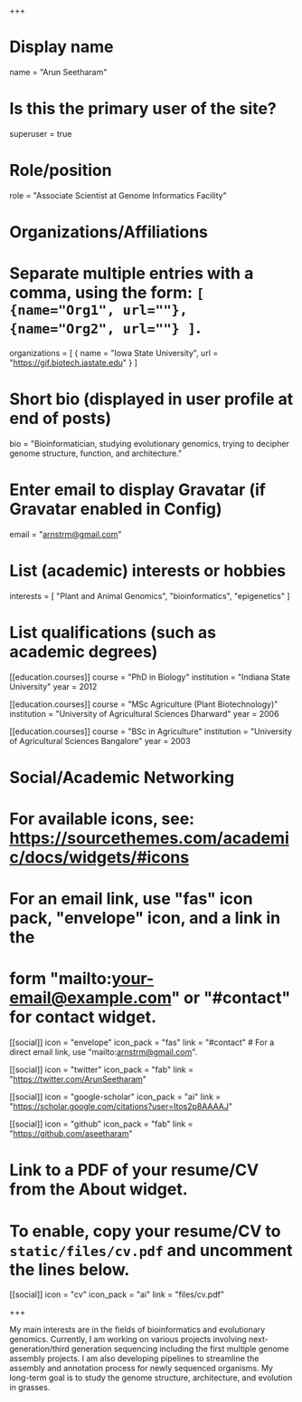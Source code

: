 +++
# Display name
name = "Arun Seetharam"

# Is this the primary user of the site?
superuser = true

# Role/position
role = "Associate Scientist at Genome Informatics Facility"

# Organizations/Affiliations
#   Separate multiple entries with a comma, using the form: `[ {name="Org1", url=""}, {name="Org2", url=""} ]`.
organizations = [ { name = "Iowa State University", url = "https://gif.biotech.iastate.edu" } ]

# Short bio (displayed in user profile at end of posts)
bio = "Bioinformatician, studying evolutionary genomics, trying to decipher genome structure, function, and architecture."

# Enter email to display Gravatar (if Gravatar enabled in Config)
email = "arnstrm@gmail.com"

# List (academic) interests or hobbies
interests = [
  "Plant and Animal Genomics",
  "bioinformatics",
  "epigenetics"
]

# List qualifications (such as academic degrees)
[[education.courses]]
  course = "PhD in Biology"
  institution = "Indiana State University"
  year = 2012

[[education.courses]]
  course = "MSc Agriculture (Plant Biotechnology)"
  institution = "University of Agricultural Sciences Dharward"
  year = 2006

[[education.courses]]
  course = "BSc in Agriculture"
  institution = "University of Agricultural Sciences Bangalore"
  year = 2003

# Social/Academic Networking
# For available icons, see: https://sourcethemes.com/academic/docs/widgets/#icons
#   For an email link, use "fas" icon pack, "envelope" icon, and a link in the
#   form "mailto:your-email@example.com" or "#contact" for contact widget.

[[social]]
  icon = "envelope"
  icon_pack = "fas"
  link = "#contact"  # For a direct email link, use "mailto:arnstrm@gmail.com".

[[social]]
  icon = "twitter"
  icon_pack = "fab"
  link = "https://twitter.com/ArunSeetharam"

[[social]]
  icon = "google-scholar"
  icon_pack = "ai"
  link = "https://scholar.google.com/citations?user=Itos2p8AAAAJ"

[[social]]
  icon = "github"
  icon_pack = "fab"
  link = "https://github.com/aseetharam"

# Link to a PDF of your resume/CV from the About widget.
# To enable, copy your resume/CV to `static/files/cv.pdf` and uncomment the lines below.
 [[social]]
   icon = "cv"
   icon_pack = "ai"
   link = "files/cv.pdf"

+++

My main interests are in the fields of bioinformatics and evolutionary genomics. Currently, I am working on various projects involving next-generation/third generation sequencing including the first multiple genome assembly projects. I am also developing pipelines to streamline the assembly and annotation process for newly sequenced organisms. My long-term goal is to study the genome structure, architecture, and evolution in grasses.
